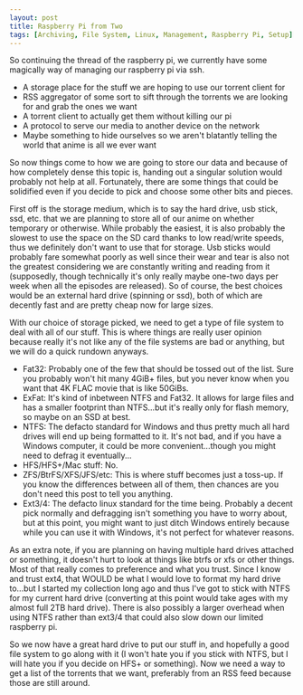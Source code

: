 ```yaml
---
layout: post
title: Raspberry Pi from Two
tags: [Archiving, File System, Linux, Management, Raspberry Pi, Setup]
---
```


So continuing the thread of the raspberry pi, we currently have some magically way of managing our raspberry pi via ssh.

- A storage place for the stuff we are hoping to use our torrent client for
- RSS aggregator of some sort to sift through the torrents we are looking for and grab the ones we want
- A torrent client to actually get them without killing our pi
- A protocol to serve our media to another device on the network
- Maybe something to hide ourselves so we aren't blatantly telling the world that anime is all we ever want

So now things come to how we are going to store our data and because of how completely dense this topic is, handing out a singular solution would probably not help at all. Fortunately, there are some things that could be solidified even if you decide to pick and choose some other bits and pieces.

First off is the storage medium, which is to say the hard drive, usb stick, ssd, etc. that we are planning to store all of our anime on whether temporary or otherwise. While probably the easiest, it is also probably the slowest to use the space on the SD card thanks to low read/write speeds, thus we definitely don't want to use that for storage. Usb sticks would probably fare somewhat poorly as well since their wear and tear is also not the greatest considering we are constantly writing and reading from it (supposedly, though technically it's only really maybe one-two days per week when all the episodes are released). So of course, the best choices would be an external hard drive (spinning or ssd), both of which are decently fast and are pretty cheap now for large sizes.

With our choice of storage picked, we need to get a type of file system to deal with all of our stuff. This is where things are really user opinion because really it's not like any of the file systems are bad or anything, but we will do a quick rundown anyways.

- Fat32: Probably one of the few that should be tossed out of the list. Sure you probably won't hit many 4GiB+ files, but you never know when you want that 4K FLAC movie that is like 50GiBs.
- ExFat: It's kind of inbetween NTFS and Fat32. It allows for large files and has a smaller footprint than NTFS...but it's really only for flash memory, so maybe on an SSD at best.
- NTFS: The defacto standard for Windows and thus pretty much all hard drives will end up being formatted to it. It's not bad, and if you have a Windows computer, it could be more convenient...though you might need to defrag it eventually...
- HFS/HFS+/Mac stuff: No.
- ZFS/BtrFS/XFS/JFS/etc: This is where stuff becomes just a toss-up. If you know the differences between all of them, then chances are you don't need this post to tell you anything.
- Ext3/4: The defacto linux standard for the time being. Probably a decent pick normally and defragging isn't something you have to worry about, but at this point, you might want to just ditch Windows entirely because while you can use it with Windows, it's not perfect for whatever reasons.

As an extra note, if you are planning on having multiple hard drives attached or something, it doesn't hurt to look at things like btrfs or xfs or other things. Most of that really comes to preference and what you trust. Since I know and trust ext4, that WOULD be what I would love to format my hard drive to...but I started my collection long ago and thus I've got to stick with NTFS for my current hard drive (converting at this point would take ages with my almost full 2TB hard drive). There is also possibly a larger overhead when using NTFS rather than ext3/4 that could also slow down our limited raspberry pi.

So we now have a great hard drive to put our stuff in, and hopefully a good file system to go along with it (I won't hate you if you stick with NTFS, but I will hate you if you decide on HFS+ or something). Now we need a way to get a list of the torrents that we want, preferably from an RSS feed because those are still around.
